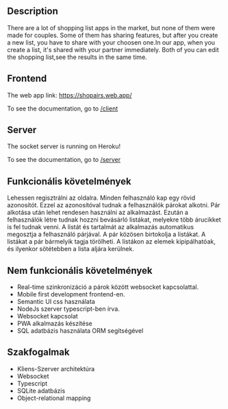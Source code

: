 ## Description

There are a lot of shopping list apps in the market, but none of them were made for couples. Some of them has sharing features, but after you create a new list, you have to share with your choosen one.In our app, when you create a list, it's shared with your partner immediately. Both of you can edit the shopping list,see the results in the same time.

## Frontend

The web app link: https://shopairs.web.app/

To see the documentation, go to [/client](/client)

## Server

The socket server is running on Heroku!

To see the documentation, go to [/server](/server)

## Funkcionális követelmények

Lehessen regisztrálni az oldalra. Minden felhasználó kap egy rövid azonosítót. Ezzel az azonosítóval tudnak a felhasználók párokat alkotni. Pár alkotása után lehet rendesen használni az alkalmazást. Ezután a felhasználók létre tudnak hozzni bevásárló listákat, melyekre több árucikket is fel tudnak venni. A listát és tartalmát az alkalmazás automatikus megosztja a felhasználó párjával. A pár közösen birtokolja a listákat. A listákat a pár bármelyik tagja törölheti. A listákon az elemek kipipálhatóak, és ilyenkor sötétebben a lista aljára kerülnek.


## Nem funkcionális követelmények

* Real-time szinkronizáció a párok között websocket kapcsolattal.
* Mobile first development frontend-en.  
* Semantic UI css használata
* NodeJs szerver typescript-ben írva. 
* Websocket kapcsolat
* PWA alkalmazás készítése
* SQL adatbázis használata ORM segítségével


## Szakfogalmak

* Kliens-Szerver architektúra
* Websocket
* Typescript
* SQLite adatbázis
* Object-relational mapping
